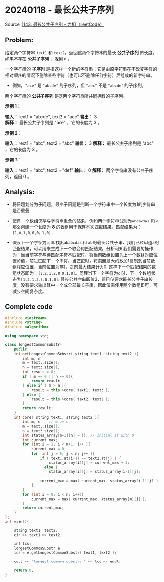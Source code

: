 # 20240118 - 最长公共子序列

Source: [1143. 最长公共子序列 - 力扣（LeetCode）](https://leetcode.cn/problems/longest-common-subsequence/description/)

## Problem:

给定两个字符串 `text1` 和 `text2`，返回这两个字符串的最长 **公共子序列** 的长度。如果不存在 **公共子序列** ，返回 `0` 。

一个字符串的 **子序列** 是指这样一个新的字符串：它是由原字符串在不改变字符的相对顺序的情况下删除某些字符（也可以不删除任何字符）后组成的新字符串。

- 例如，`"ace"` 是 `"abcde"` 的子序列，但 `"aec"` 不是 `"abcde"` 的子序列。

两个字符串的 **公共子序列** 是这两个字符串所共同拥有的子序列。

**示例 1：**

**输入：** text1 = "abcde", text2 = "ace" 
**输出：** 3  
**解释：** 最长公共子序列是 "ace" ，它的长度为 3 。

**示例 2：**

**输入：** text1 = "abc", text2 = "abc"
**输出：** 3
**解释：** 最长公共子序列是 "abc" ，它的长度为 3 。

**示例 3：**

**输入：** text1 = "abc", text2 = "def"
**输出：** 0
**解释：** 两个字符串没有公共子序列，返回 0 。

## Analysis:

- 将问题划分为子问题，最小子问题是判断一个字符串中一个长度为1的字符串是否重叠

- 使用一个数组保存与字符串重叠的结果，例如两个字符串分别为``ababcdas`` 和 ``a`` 那么创建一个长度为 **8** 的数组用于保存本次匹配结果。匹配结果为：``[1,0,1,0,0,0，1,0]`` .  

- 假设下一个字符为``b``, 即找出`ababcdas` 和 ``ab``的最长公共子串，我们已经知道``a``的匹配结果，可以用来生成下一个联合的匹配结果。分析可知我们需要的操作为：当当前字符与待匹配字符不匹配时，将当前数组设置为上一个数组对应位置的值，前进匹配下一个字符，当匹配时，将前面最大的数加1复制到当前数组相应位置，当前位置为1时，之前最大结果计为0. 这样下一个匹配结果的数组状态即为：``[1,2,1,2,0,0,1,0]``。同理当下一个字符为``c`` 时，下一个数组状态为``[1,2,1,2,3,0,1,0]``. 最长公共字串即位3，题目仅要求最长公共子串长度，没有要求输出其中一个或全部最长子串，因此仅需使用两个数组即可，可减少空间复杂度。

## Complete code

```cpp
#include <iostream>
#include <string>
#include <algorithm>

using namespace std;

class longestCommonSubstr{
    public:
    int getLongestCommonSubstr( string text1, string text2 ){
        int m, n;
        m = text1.size();
        n = text2.size();
        int result = 0;
        if ( m == 0 || n == 0){
            return result;
        } else if ( m > n ){
            result = this->core( text1, text2 );
        } else {
            result = this->core( text2, text1 );
        }
        return result;
    }
    int core( string text1, string text2 ){
        int m, n;   // m >= n
        m = text1.size();
        n = text2.size();
        int status_array[m+1][n] = {}; // initial it with 0
        int current_max;
        for (int i = 1; i < m+1; i++ ){
            current_max = 0;
            for (int j = 0; j < n; j++ ){
                if ( text1.at(i-1) == text2.at(j) ) {
                    status_array[i][j] = current_max + 1;
                } else {
                    status_array[i][j] = status_array[i-1][j];
                }
                current_max = max( current_max, status_array[i-1][j] );
            }
        }
        for (int i = 0; i < n; i++){
            current_max = max( current_max, status_array[m][i] );
        }
        return current_max;
    }
};
int main(){

    string text1, text2;
    cin >> text1 >> text2;

    int lcs;
    longestCommonSubstr e;
    lcs = e.getLongestCommonSubstr( text1, text2 );

    cout << "longest common substr: " << lcs << endl;

    return 0;
}
```
